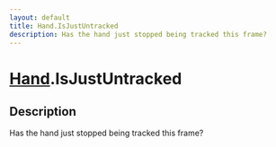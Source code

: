 ```yaml
---
layout: default
title: Hand.IsJustUntracked
description: Has the hand just stopped being tracked this frame?
---
```

# [Hand]({{site.url}}/Pages/Reference/Hand.html).IsJustUntracked

## Description
Has the hand just stopped being tracked this frame?

